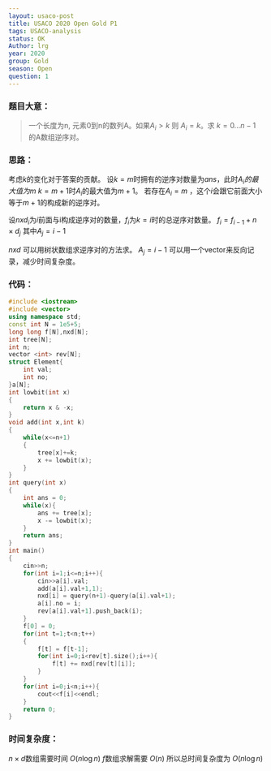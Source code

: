 ```yaml
---
layout: usaco-post
title: USACO 2020 Open Gold P1
tags: USACO-analysis
status: OK
Author: lrg
year: 2020
group: Gold
season: Open
question: 1
---
```

### 题目大意：

>一个长度为n, 元素0到n的数列A。如果$A_i > k$ 则 $A_i = k$。求 $k = 0...n-1$ 的A数组逆序对。

### 思路：

考虑$k$的变化对于答案的贡献。
设$k=m$时拥有的逆序对数量为$ans$，此时$A_i的最大值为m$
$k=m+1$时$A_i$的最大值为$m+1$。
若存在$A_i = m$ ，这个$i$会跟它前面大小等于$m+1$的构成新的逆序对。

设$nxd_i$为$i$前面与i构成逆序对的数量，$f_i$为$k=i$时的总逆序对数量。
$f_i = f_{i-1} + n\times d_j$ 其中$A_j = i-1$

$nxd$ 可以用树状数组求逆序对的方法求。
$A_j = i-1$ 可以用一个vector来反向记录，减少时间复杂度。

### 代码：

```cpp
#include <iostream>
#include <vector>
using namespace std;
const int N = 1e5+5;
long long f[N],nxd[N];
int tree[N];
int n;
vector <int> rev[N];
struct Element{
	int val;
	int no;
}a[N];
int lowbit(int x)
{
	return x & -x;
}
void add(int x,int k)
{
	while(x<=n+1)
	{
		tree[x]+=k;
		x += lowbit(x);
	}
}
int query(int x)
{
	int ans = 0;
	while(x){
		ans += tree[x];
		x -= lowbit(x);
	}
	return ans;
}
int main()
{
	cin>>n;
	for(int i=1;i<=n;i++){
		cin>>a[i].val;
		add(a[i].val+1,1);
		nxd[i] = query(n+1)-query(a[i].val+1);
		a[i].no = i;
		rev[a[i].val+1].push_back(i);
	}
	f[0] = 0;
	for(int t=1;t<n;t++)
	{
		f[t] = f[t-1];
		for(int i=0;i<rev[t].size();i++){
			f[t] += nxd[rev[t][i]];
		}
	}
	for(int i=0;i<n;i++){
		cout<<f[i]<<endl;
	}
	return 0;
}
```

### 时间复杂度：
$n\times d$数组需要时间 $O(n\log{n})$
$f$数组求解需要 $O(n)$
所以总时间复杂度为 $O(n\log{n})$
